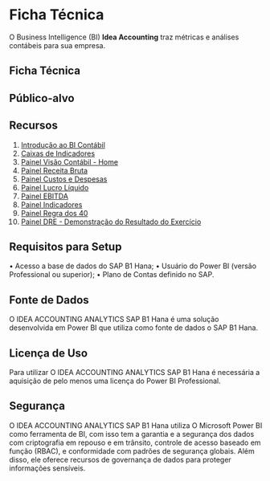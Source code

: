 # Ficha Técnica
O Business Intelligence (BI) **Idea Accounting** traz métricas e análises contábeis para sua empresa.

## Ficha Técnica

## Público-alvo

## Recursos

1. [Introdução ao BI Contábil](./intro.md)
2. [Caixas de Indicadores](./indicadores_caixas.md)
3. [Painel Visão Contábil - Home](./home.md)
4. [Painel Receita Bruta](./receitabruta.md)
5. [Painel Custos e Despesas](./custosedespesas.md)
6. [Painel Lucro Líquido](./lucroliquido.md)
7. [Painel EBITDA](./ebitda.md)
8. [Painel Indicadores](./indicadores.md)
9. [Painel Regra dos 40](./regrados40.md)
10. [Painel DRE - Demonstração do Resultado do Exercício](./dre.md)

## Requisitos para Setup

•	Acesso a base de dados do SAP B1 Hana;
•	Usuário do Power BI (versão Professional ou superior);
•	Plano de Contas definido no SAP.

## Fonte de Dados

O IDEA ACCOUNTING ANALYTICS SAP B1 Hana é uma solução desenvolvida em Power BI que utiliza como fonte de dados o SAP B1 Hana.

## Licença de Uso

Para utilizar O IDEA ACCOUNTING ANALYTICS SAP B1 Hana é necessária a aquisição de pelo menos uma licença do Power BI Professional.

## Segurança

O IDEA ACCOUNTING ANALYTICS SAP B1 Hana utiliza O Microsoft Power BI como ferramenta de BI, com isso tem a garantia e a segurança dos dados com criptografia em repouso e em trânsito, controle de acesso baseado em função (RBAC), e conformidade com padrões de segurança globais. Além disso, ele oferece recursos de governança de dados para proteger informações sensíveis.
